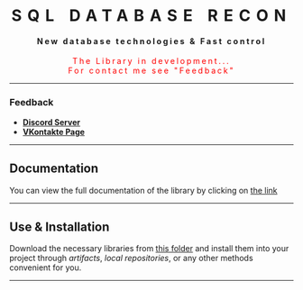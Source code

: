 <div style="letter-spacing: 10px" align="center">

# SQL DATABASE RECON

 <div style="letter-spacing: 3px">

#### New database technologies & Fast control

   <div style="color: red">
      The Library in development... <br> For contact me see "Feedback" 
   </div>

 </div>

---
</div>

### Feedback

+ **[Discord Server](https://discord.gg/GmT9pUy8af)**
+ **[VKontakte Page](https://vk.com/itzstonlex)**

---

## Documentation

You can view the full documentation of the library by clicking on
[the link](https://github.com/ItzStonlex/Recon/wiki/SQL-Database-Recon)

---

## Use & Installation

Download the necessary libraries from [this folder](../target-compiled)
and install them into your project through *artifacts*,
*local repositories*, or any other methods convenient for you.

---
